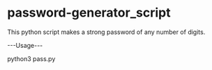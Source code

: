 # password-generator_script
This python script makes a strong password of any number of digits.


---Usage---

python3 pass.py
